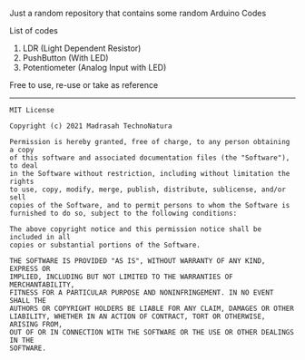 Just a random repository that contains some random Arduino Codes

List of codes

1.  LDR (Light Dependent Resistor)
2.  PushButton (With LED)
3.  Potentiometer (Analog Input with LED)

Free to use, re-use or take as reference

---

```
MIT License

Copyright (c) 2021 Madrasah TechnoNatura

Permission is hereby granted, free of charge, to any person obtaining a copy
of this software and associated documentation files (the "Software"), to deal
in the Software without restriction, including without limitation the rights
to use, copy, modify, merge, publish, distribute, sublicense, and/or sell
copies of the Software, and to permit persons to whom the Software is
furnished to do so, subject to the following conditions:

The above copyright notice and this permission notice shall be included in all
copies or substantial portions of the Software.

THE SOFTWARE IS PROVIDED "AS IS", WITHOUT WARRANTY OF ANY KIND, EXPRESS OR
IMPLIED, INCLUDING BUT NOT LIMITED TO THE WARRANTIES OF MERCHANTABILITY,
FITNESS FOR A PARTICULAR PURPOSE AND NONINFRINGEMENT. IN NO EVENT SHALL THE
AUTHORS OR COPYRIGHT HOLDERS BE LIABLE FOR ANY CLAIM, DAMAGES OR OTHER
LIABILITY, WHETHER IN AN ACTION OF CONTRACT, TORT OR OTHERWISE, ARISING FROM,
OUT OF OR IN CONNECTION WITH THE SOFTWARE OR THE USE OR OTHER DEALINGS IN THE
SOFTWARE.
```
